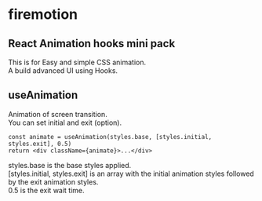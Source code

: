 # firemotion

## React Animation hooks mini pack

This is for Easy and simple CSS animation.  
A build advanced UI using Hooks.

## useAnimation

Animation of screen transition.  
You can set initial and exit (option).

```tsx
const animate = useAnimation(styles.base, [styles.initial, styles.exit], 0.5)
return <div className={animate}>...</div>
```

styles.base is the base styles applied.  
[styles.initial, styles.exit] is an array with the initial animation styles followed by the exit animation styles.  
0.5 is the exit wait time.
